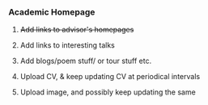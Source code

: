 ### Academic Homepage 

1. ~~Add links to advisor's homepages~~
2. Add links to interesting talks
5. Add blogs/poem stuff/ or tour stuff etc. 

3. Upload CV,  & keep updating CV at periodical intervals
4. Upload image, and possibly keep updating the same
